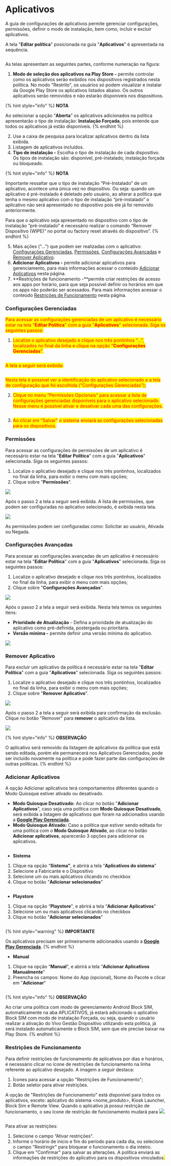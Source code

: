 # Aplicativos

A guia de configurações de aplicativos permite gerenciar configurações, permissões, definir o modo de instalação, bem como, incluir e excluir aplicativos.

A tela "**Editar política**" posicionada na guia "**Aplicativos**" é apresentada na sequência.

<figure><img src="../../../.gitbook/assets/Captura de tela 2024-02-29 160922.png" alt=""><figcaption></figcaption></figure>

As telas apresentam as seguintes partes, conforme numeração na figura:

1. **Modo de seleção dos aplicativos na Play Store -** permite controlar como os aplicativos serão exibidos nos dispositivos registrados nesta política. No modo "Restrito", os usuários só podem visualizar e instalar da Google Play Store os aplicativos listados abaixo. Os outros aplicativos serão removidos e não estarão disponíveis nos dispositivos.

{% hint style="info" %}
**NOTA**

Ao selecionar a opção “**Aberta**” os aplicativos adicionados na política apresentarão o tipo de instalação: **Instalação Forçada**, pois entende que todos os aplicativos já estão disponíveis.
{% endhint %}

2. Use a caixa de pesquisa para localizar aplicativos dentro da lista exibida.
3. Listagem de aplicativos incluídos.
4. **Tipo de instalação -** Escolha o tipo de instalação de cada dispositivo. Os tipos de instalação são: disponível, pré-instalado, instalação forçada ou bloqueado.

{% hint style="info" %}
**NOTA**

Importante ressaltar que o tipo de instalação “Pré-Instalado” de um aplicativo, acontece uma única vez no dispositivo. Ou seja: quando um aplicativo é pré-instalado é deletado pelo usuário, ao alterar a política que tenha o mesmo aplicativo com o tipo de instalação “pré-instalado” o aplicativo não será apresentado no dispositivo pois ele já foi removido anteriormente.

Para que o aplicativo seja apresentado no dispositivo com o tipo de instalação “pré-instalado” é necessário realizar o comando “Remover Dispositivo (WIPE)” no portal ou factory reset através do dispositivo”.
{% endhint %}

5. Mais ações ("...") que podem ser realizadas com o aplicativo: [Configurações Gerenciadas](aplicativos.md#configuracoes-gerenciadas), [Permissões](aplicativos.md#permissoes), [Configurações Avançadas](aplicativos.md#configuracoes-avancadas) e [Remover Aplicativo](aplicativos.md#remover-aplicativo).
6. **Adicionar Aplicativos -** permite adicionar aplicativos para gerenciamento, para mais informações acessar o conteúdo [Adicionar Aplicativos](aplicativos.md#adicionar-aplicativos) nesta página.
7. **Restrições de funcionamento -**permite criar restrições de acesso aos apps por horário, para que seja possível definir os horários em que os apps não poderão ser acessados. Para mais informações acessar o conteúdo [Restrições de Funcionamento](aplicativos.md#restricoes-de-funcionamento) nesta página.

### **Configurações Gerenciadas**

<mark style="color:red;">Para acessar as configurações gerenciadas de um aplicativo é necessário estar na tela "</mark><mark style="color:red;">**Editar Política**</mark><mark style="color:red;">" com a guia "</mark><mark style="color:red;">**Aplicativos**</mark><mark style="color:red;">" selecionada. Siga os seguintes passos:</mark>

1. <mark style="color:red;">Localize o aplicativo desejado e clique nos três pontinhos "...", localizados no final da linha e clique na opção "</mark><mark style="color:red;">**Configurações Gerenciadas**</mark><mark style="color:red;">".</mark>

<figure><img src="../../../.gitbook/assets/Captura de tela 2024-04-29 150335.png" alt=""><figcaption></figcaption></figure>

<mark style="color:red;">A tela a seguir será exibida:</mark>

<figure><img src="../../../.gitbook/assets/Captura de tela 2024-04-29 150749.png" alt=""><figcaption></figcaption></figure>

<mark style="color:red;">Nesta tela é possível ver a identificação do aplicativo selecionado e a tela de configuração que foi escolhida ("Configurações Gerenciadas");</mark>

2. <mark style="color:red;">Clique no menu “Permissões Opcionais" para acessar a lista de configurações gerenciadas disponíveis para o aplicativo selecionado. Nesse menu é possível ativar e desativar cada uma das configurações.</mark>

<figure><img src="../../../.gitbook/assets/image (109).png" alt=""><figcaption></figcaption></figure>

3. <mark style="color:red;">Ao clicar em "Salvar"</mark> <mark style="color:red;">o sistema</mark> <mark style="color:red;">enviará as configurações selecionadas para os dispositivos.</mark>

### **Permissões**

Para acessar as configurações de permissões de um aplicativo é necessário estar na tela "**Editar Política**" com a guia "**Aplicativos**" selecionada. Siga os seguintes passos:

1. Localize o aplicativo desejado e clique nos três pontinhos, localizados no final da linha, para exibir o menu com mais opções;
2. Clique sobre "**Permissões**".

![](<../../../.gitbook/assets/10 (2).png>)

Após o passo 2 a tela a seguir será exibida. A lista de permissões, que podem ser configuradas no aplicativo selecionado, é exibida nesta tela.

![](<../../../.gitbook/assets/11 (1).png>)

As permissões podem ser configuradas como: Solicitar ao usuário, Ativada ou Negada.

### **Configurações Avançadas**

Para acessar as configurações avançadas de um aplicativo é necessário estar na tela "**Editar Política**" com a guia "**Aplicativos**" selecionada. Siga os seguintes passos:

1. Localize o aplicativo desejado e clique nos três pontinhos, localizados no final da linha, para exibir o menu com mais opções;
2. Clique sobre "**Configurações Avançadas**".

![](<../../../.gitbook/assets/12 (1).png>)

Após o passo 2 a tela a seguir será exibida. Nesta tela temos os seguintes itens:

* **Prioridade de Atualização** - Defina a prioridade de atualização do aplicativo como pré-definida, postergada ou prioritária.
* **Versão mínima -** permite definir uma versão mínima do aplicativo.

![](<../../../.gitbook/assets/13 (1).png>)

### **Remover Aplicativo**

Para excluir um aplicativo da política é necessário estar na tela "**Editar Política**" com a guia "**Aplicativos**" selecionada. Siga os seguintes passos:

1. Localize o aplicativo desejado e clique nos três pontinhos, localizados no final da linha, para exibir o menu com mais opções;
2. Clique sobre "**Remover Aplicativo**".

![](<../../../.gitbook/assets/14 (1).png>)

Após o passo 2 a tela a seguir será exibida para confirmação da exclusão. Clique no botão "Remover" para **remover** o aplicativo da lista.

![](<../../../.gitbook/assets/15 (1).png>)

{% hint style="info" %}
**OBSERVAÇÃO**

O aplicativo será removido da listagem de aplicativos da política que está sendo editada, porém ele permanecerá nos Aplicativos Gerenciados, pode ser incluído novamente na política e pode fazer parte das configurações de outras políticas.
{% endhint %}

### **Adicionar Aplicativos**

A opção Adicionar aplicativos terá comportamentos diferentes quando o Modo Quiosque estiver ativado ou desativado.

* **Modo Quiosque Desativado:** Ao clicar no botão "**Adicionar Aplicativos**", caso seja uma política com **Modo Quiosque Desativado**, será exibida a listagem de aplicativos que foram  na adicionados usando a [**Google Play Gerenciada**](../../gerenciamento-de-aplicativos/google-play-gerenciada.md).&#x20;
* **Modo Quiosque Ativado:** Caso a política que estiver sendo editada for uma política com o **Modo Quiosque** **Ativado**, ao clicar no botão **Adicionar aplicativos**, aparecerão 3 opções para adicionar os aplicativos.

<figure><img src="../../../.gitbook/assets/image (69).png" alt=""><figcaption></figcaption></figure>

* **Sistema**

1. Clique na opção “**Sistema"**, e abrirá a tela “**Aplicativos do sistema**"
2. Selecione a Fabricante e o Dispositivo
3. Selecione um ou mais aplicativos clicando no checkbox
4. Clique no botão "**Adicionar selecionados**"

<figure><img src="../../../.gitbook/assets/image (70).png" alt=""><figcaption></figcaption></figure>

* **Playstore**&#x20;

1. Clique na opção “**Playstore**", e abrirá a tela “**Adicionar Aplicativos**"
2. Selecione um ou mais aplicativos clicando no checkbox
3. Clique no botão "**Adicionar selecionados**"

<figure><img src="../../../.gitbook/assets/image (71).png" alt=""><figcaption></figcaption></figure>

{% hint style="warning" %}
**IMPORTANTE**

Os aplicativos precisam ser primeiramente adicionados usando a [**Google Play Gerenciada**](broken-reference).&#x20;
{% endhint %}

* **Manual**

1. Clique na opção “**Manual**", e abrirá a tela “**Adicionar Aplicativos Manualmente**"
2. Preencha os campos: Nome do App (opcional), Nome do Pacote e clicar em "**Adicionar**"

<figure><img src="../../../.gitbook/assets/image (72).png" alt=""><figcaption></figcaption></figure>

{% hint style="info" %}
**OBSERVAÇÃO**

Ao criar uma política com modo de gerenciamento Android Block SIM, automaticamente na aba APLICATIVOS, já estará adicionado o aplicativo Block SIM com modo de instalação Forçada, ou seja, quando o usuário realizar a ativação do Vivo Gestão Dispositivo utilizando esta política, já será instalado automaticamente o Block SIM, sem que ele precise baixar na Play Store.
{% endhint %}

### Restrições de Funcionamento

Para definir restrições de funcionamento de aplicativos por dias e horários, é necessário clicar no icone de restrições de funcionamento na linha referente ao aplicativo desejado. A imagem a seguir destaca:&#x20;

1. Ícones para acessar a opção "Restrições de Funcionamento";&#x20;
2. Botão seletor para ativar restrições.

A opção de "Restrições de Funcionamento" está disponível para todos os aplicativos, exceto: aplicativo do sistema \<nome\_produto>, Kiosk Launcher, Block Sim e Remote View.  Quando o aplicativo já possui restrição de funcionamento, o seu ícone de restrição de funcionamento mudará para ![](<../../../.gitbook/assets/image (79).png>).

<figure><img src="../../../.gitbook/assets/Captura de pantalla 2024-03-07 a la(s) 15.51.55.png" alt=""><figcaption></figcaption></figure>

Para ativar as restrições:

1. Selecione o campo “Ativar restrições".
2. Informe o horário de inicio e fim do período para cada dia, ou selecione o campo "Restringir"  para bloquear o funcionamento o dia inteiro.
3. Clique em "Confirmar" para salvar as alterações. A política enviará as informações de restrições do aplicativo para os dispositivos vinculados<mark style="color:purple;">.</mark>
